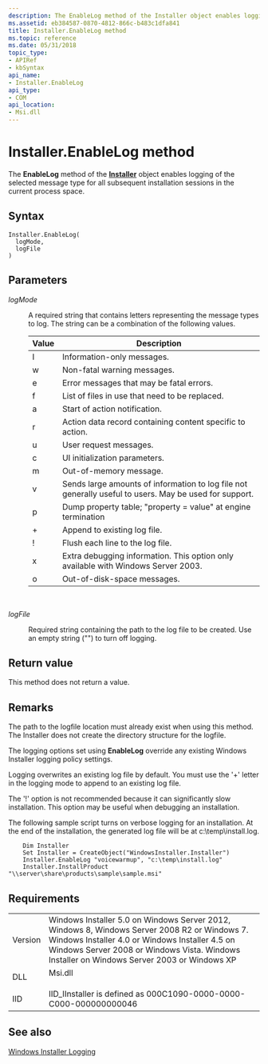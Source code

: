 ```yaml
---
description: The EnableLog method of the Installer object enables logging of the selected message type for all subsequent installation sessions in the current process space.
ms.assetid: eb384587-0870-4812-866c-b483c1dfa841
title: Installer.EnableLog method
ms.topic: reference
ms.date: 05/31/2018
topic_type: 
- APIRef
- kbSyntax
api_name: 
- Installer.EnableLog
api_type: 
- COM
api_location: 
- Msi.dll
---
```


# Installer.EnableLog method

The **EnableLog** method of the [**Installer**](installer-object.md) object enables logging of the selected message type for all subsequent installation sessions in the current process space.

## Syntax


```JScript
Installer.EnableLog(
  logMode,
  logFile
)
```



## Parameters

<dl> <dt>

*logMode* 
</dt> <dd>

A required string that contains letters representing the message types to log. The string can be a combination of the following values.



| Value | Description                                                                                            |
|-------|--------------------------------------------------------------------------------------------------------|
| I     | Information-only messages.                                                                             |
| w     | Non-fatal warning messages.                                                                            |
| e     | Error messages that may be fatal errors.                                                               |
| f     | List of files in use that need to be replaced.                                                         |
| a     | Start of action notification.                                                                          |
| r     | Action data record containing content specific to action.                                              |
| u     | User request messages.                                                                                 |
| c     | UI initialization parameters.                                                                          |
| m     | Out-of-memory message.                                                                                 |
| v     | Sends large amounts of information to log file not generally useful to users. May be used for support. |
| p     | Dump property table; "property = value" at engine termination                                          |
| \+    | Append to existing log file.                                                                           |
| !     | Flush each line to the log file.                                                                       |
| x     | Extra debugging information. This option only available with Windows Server 2003.                      |
| o     | Out-of-disk-space messages.                                                                            |



 

</dd> <dt>

*logFile* 
</dt> <dd>

Required string containing the path to the log file to be created. Use an empty string ("") to turn off logging.

</dd> </dl>

## Return value

This method does not return a value.

## Remarks

The path to the logfile location must already exist when using this method. The Installer does not create the directory structure for the logfile.

The logging options set using **EnableLog** override any existing Windows Installer logging policy settings.

Logging overwrites an existing log file by default. You must use the '+' letter in the logging mode to append to an existing log file.

The '!' option is not recommended because it can significantly slow installation. This option may be useful when debugging an installation.

The following sample script turns on verbose logging for an installation. At the end of the installation, the generated log file will be at c:\\temp\\install.log.


```VB
    Dim Installer
    Set Installer = CreateObject("WindowsInstaller.Installer")
    Installer.EnableLog "voicewarmup", "c:\temp\install.log"
    Installer.InstallProduct "\\server\share\products\sample\sample.msi"
```



## Requirements



|                    |                                                                                                                                                                                                                                                         |
|--------------------|---------------------------------------------------------------------------------------------------------------------------------------------------------------------------------------------------------------------------------------------------------|
| Version<br/> | Windows Installer 5.0 on Windows Server 2012, Windows 8, Windows Server 2008 R2 or Windows 7. Windows Installer 4.0 or Windows Installer 4.5 on Windows Server 2008 or Windows Vista. Windows Installer on Windows Server 2003 or Windows XP<br/> |
| DLL<br/>     | <dl> <dt>Msi.dll</dt> </dl>                                                                                                                                                                      |
| IID<br/>     | IID\_IInstaller is defined as 000C1090-0000-0000-C000-000000000046<br/>                                                                                                                                                                           |



## See also

<dl> <dt>

[Windows Installer Logging](windows-installer-logging.md)
</dt> </dl>

 

 




